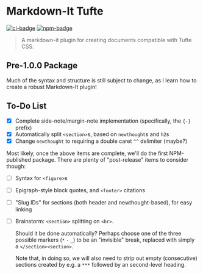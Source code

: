 # Markdown-It Tufte

[![ci-badge]][ci-link]
[![npm-badge]][npm-link]

> A markdown-it plugin for creating documents compatible with Tufte CSS.

[ci-badge]: https://github.com/neillrobson/markdown-it-tufte/workflows/CI/badge.svg
[ci-link]: https://github.com/neillrobson/markdown-it-tufte/actions
[npm-badge]: https://img.shields.io/npm/v/markdown-it-tufte.svg
[npm-link]: https://www.npmjs.com/package/markdown-it-tufte

## Pre-1.0.0 Package

Much of the syntax and structure is still subject to change, as I learn how to create a robust Markdown-It plugin!

## To-Do List

- [x] Complete side-note/margin-note implementation (specifically, the `{-}` prefix)
- [x] Automatically split `<section>`s, based on `newthought`s and `h2`s
- [x] Change `newthought` to requiring a double caret `^^` delimiter (maybe?)

Most likely, once the above items are complete, we'll do the first NPM-published package.
There are plenty of "post-release" items to consider though:

- [ ] Syntax for `<figure>`s
- [ ] Epigraph-style block quotes, and `<footer>` citations
- [ ] "Slug IDs" for sections (both header and newthought-based), for easy linking
- [ ] Brainstorm: `<section>` splitting on `<hr>`.

    Should it be done automatically? Perhaps choose one of the three possible markers (`*` `-` `_`) to be an "invisible" break, replaced with simply a `</section><section>`.

    Note that, in doing so, we will also need to strip out empty (consecutive) sections created by e.g. a `***` followed by an second-level heading.
